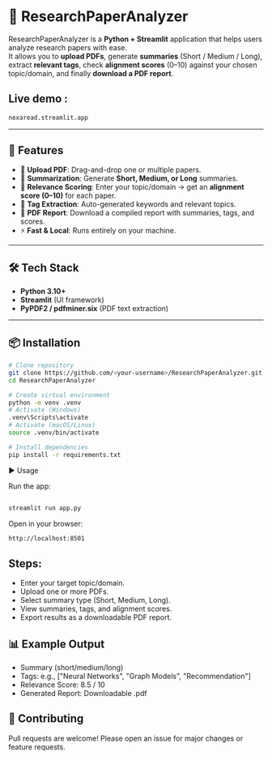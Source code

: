 # 📑 ResearchPaperAnalyzer

ResearchPaperAnalyzer is a **Python + Streamlit** application that helps users analyze research papers with ease.  
It allows you to **upload PDFs**, generate **summaries** (Short / Medium / Long), extract **relevant tags**, check **alignment scores** (0–10) against your chosen topic/domain, and finally **download a PDF report**.


## Live demo :
```bash
nexaread.streamlit.app
```
---

## 🚀 Features
- 📂 **Upload PDF**: Drag-and-drop one or multiple papers.  
- 📝 **Summarization**: Generate **Short, Medium, or Long** summaries.  
- 🎯 **Relevance Scoring**: Enter your topic/domain → get an **alignment score (0–10)** for each paper.  
- 🔖 **Tag Extraction**: Auto-generated keywords and relevant topics.  
- 📄 **PDF Report**: Download a compiled report with summaries, tags, and scores.  
- ⚡ **Fast & Local**: Runs entirely on your machine.  

---

## 🛠️ Tech Stack
- **Python 3.10+**  
- **Streamlit** (UI framework)  
- **PyPDF2 / pdfminer.six** (PDF text extraction)  

---

## 📦 Installation

```bash
# Clone repository
git clone https://github.com/<your-username>/ResearchPaperAnalyzer.git
cd ResearchPaperAnalyzer

# Create virtual environment
python -m venv .venv
# Activate (Windows)
.venv\Scripts\activate
# Activate (macOS/Linux)
source .venv/bin/activate

# Install dependencies
pip install -r requirements.txt

```


▶️ Usage

Run the app:
```bash

streamlit run app.py

```

Open in your browser:
```bash
http://localhost:8501
```


## Steps:
- Enter your target topic/domain.
- Upload one or more PDFs.
- Select summary type (Short, Medium, Long).
- View summaries, tags, and alignment scores.
- Export results as a downloadable PDF report.




## 📊 Example Output

- Summary (short/medium/long)
- Tags: e.g., ["Neural Networks", "Graph Models", "Recommendation"]
- Relevance Score: 8.5 / 10
- Generated Report: Downloadable .pdf



## 🤝 Contributing

Pull requests are welcome! Please open an issue for major changes or feature requests.
